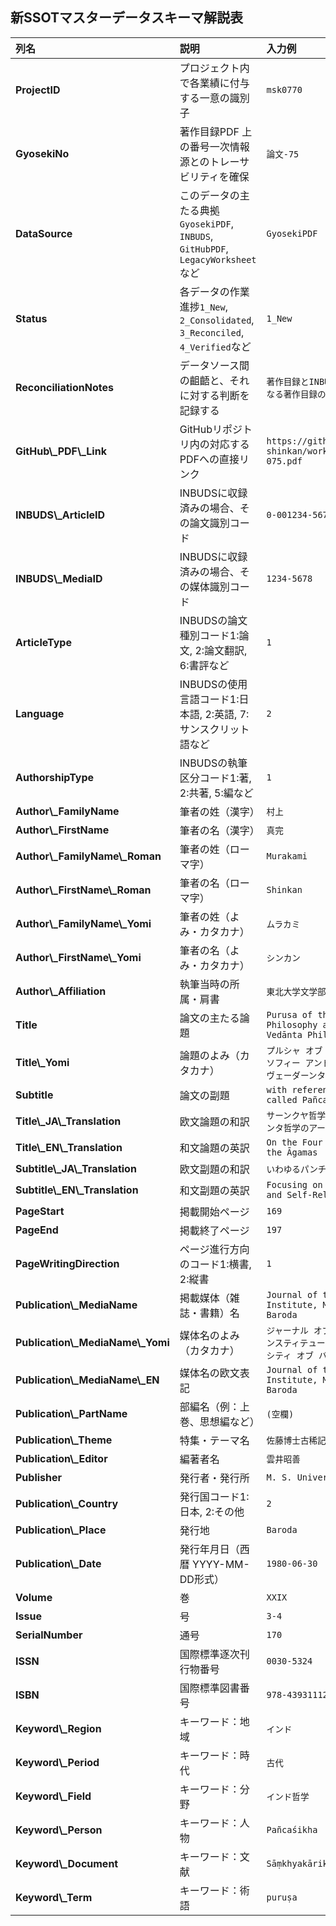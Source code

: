 ## 新SSOTマスターデータスキーマ解説表

| 列名 | 説明 | 入力例 |
| :--- | :--- | :--- |
| **ProjectID** | プロジェクト内で各業績に付与する一意の識別子 | `msk0770` |
| **GyosekiNo** | 著作目録PDF 上の番号一次情報源とのトレーサビリティを確保 | `論文-75` |
| **DataSource** | このデータの主たる典拠`GyosekiPDF`, `INBUDS`, `GitHubPDF`, `LegacyWorksheet`など | `GyosekiPDF` |
| **Status** | 各データの作業進捗`1_New`, `2_Consolidated`, `3_Reconciled`, `4_Verified`など | `1_New` |
| **ReconciliationNotes** | データソース間の齟齬と、それに対する判断を記録する | `著作目録とINBUDSでページ数が1頁異なる著作目録の197頁を正とする` |
| **GitHub\\_PDF\\_Link** | GitHubリポジトリ内の対応するPDFへの直接リンク | `https://github.com/murakami-shinkan/works/blob/main/paper-075.pdf` |
| **INBUDS\\_ArticleID** | INBUDSに収録済みの場合、その論文識別コード | `0-001234-5678` |
| **INBUDS\\_MediaID** | INBUDSに収録済みの場合、その媒体識別コード | `1234-5678` |
| **ArticleType** | INBUDSの論文種別コード1:論文, 2:論文翻訳, 6:書評など | `1` |
| **Language** | INBUDSの使用言語コード1:日本語, 2:英語, 7:サンスクリット語など | `2` |
| **AuthorshipType** | INBUDSの執筆区分コード1:著, 2:共著, 5:編など | `1` |
| **Author\\_FamilyName** | 筆者の姓（漢字） | `村上` |
| **Author\\_FirstName** | 筆者の名（漢字） | `真完` |
| **Author\\_FamilyName\\_Roman** | 筆者の姓（ローマ字） | `Murakami` |
| **Author\\_FirstName\\_Roman** | 筆者の名（ローマ字） | `Shinkan` |
| **Author\\_FamilyName\\_Yomi** | 筆者の姓（よみ・カタカナ） | `ムラカミ` |
| **Author\\_FirstName\\_Yomi** | 筆者の名（よみ・カタカナ） | `シンカン` |
| **Author\\_Affiliation** | 執筆当時の所属・肩書 | `東北大学文学部` |
| **Title** | 論文の主たる論題 | `Purusa of the Samkhya Philosophy and atman of the Vedānta Philosophy` |
| **Title\\_Yomi** | 論題のよみ（カタカナ） | `プルシャ オブ ザ サーンクヤ フィロソフィー アンド アートマン オブ ザ ヴェーダーンタ フィロソフィー` |
| **Subtitle** | 論文の副題 | `with reference to the so-called Pañcaśikha Fragment 4` |
| **Title\\_JA\\_Translation** | 欧文論題の和訳 | `サーンクヤ哲学のプルシャとヴェーダーンタ哲学のアートマン` |
| **Title\\_EN\\_Translation** | 和文論題の英訳 | `On the Four Brahma-vihāras in the Āgamas` |
| **Subtitle\\_JA\\_Translation** | 欧文副題の和訳 | `いわゆるパンチャシカ断片4に関連して` |
| **Subtitle\\_EN\\_Translation** | 和文副題の英訳 | `Focusing on the Self-Island and Self-Reliance` |
| **PageStart** | 掲載開始ページ | `169` |
| **PageEnd** | 掲載終了ページ | `197` |
| **PageWritingDirection** | ページ進行方向のコード1:横書, 2:縦書 | `1` |
| **Publication\\_MediaName** | 掲載媒体（雑誌・書籍）名 | `Journal of the Oriental Institute, M. S. University of Baroda` |
| **Publication\\_MediaName\\_Yomi** | 媒体名のよみ（カタカナ） | `ジャーナル オブ ジ オリエンタル インスティテュート エム エス ユニバーシティ オブ バローダ` |
| **Publication\\_MediaName\\_EN** | 媒体名の欧文表記 | `Journal of the Oriental Institute, M. S. University of Baroda` |
| **Publication\\_PartName** | 部編名（例：上巻、思想編など） | `(空欄)` |
| **Publication\\_Theme** | 特集・テーマ名 | `佐藤博士古稀記念` |
| **Publication\\_Editor** | 編著者名 | `雲井昭善` |
| **Publisher** | 発行者・発行所 | `M. S. University of Baroda` |
| **Publication\\_Country** | 発行国コード1:日本, 2:その他 | `2` |
| **Publication\\_Place** | 発行地 | `Baroda` |
| **Publication\\_Date** | 発行年月日（西暦 YYYY-MM-DD形式） | `1980-06-30` |
| **Volume** | 巻 | `XXIX` |
| **Issue** | 号 | `3-4` |
| **SerialNumber** | 通号 | `170` |
| **ISSN** | 国際標準逐次刊行物番号 | `0030-5324` |
| **ISBN** | 国際標準図書番号 | `978-4393111277` |
| **Keyword\\_Region** | キーワード：地域 | `インド` |
| **Keyword\\_Period** | キーワード：時代 | `古代` |
| **Keyword\\_Field** | キーワード：分野 | `インド哲学` |
| **Keyword\\_Person** | キーワード：人物 | `Pañcaśikha` |
| **Keyword\\_Document** | キーワード：文献 | `Sāṃkhyakārikā` |
| **Keyword\\_Term** | キーワード：術語 | `puruṣa` |"
